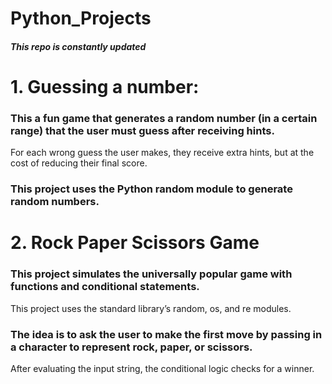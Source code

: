 # Python_Projects
##### This repo is constantly updated

# 1. Guessing a number:
### This a fun game that generates a random number (in a certain range) that the user must guess after receiving hints.
For each wrong guess the user makes, they receive extra hints, but at the cost of reducing their final score.
### This project uses the Python random module to generate random numbers.


# 2. Rock Paper Scissors Game
### This project simulates the universally popular game with functions and conditional statements.
This project uses the standard library’s random, os, and re modules.
### The idea is to ask the user to make the first move by passing in a character to represent rock, paper, or scissors.
After evaluating the input string, the conditional logic checks for a winner.
